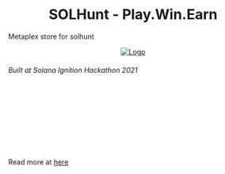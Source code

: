 <h1 align="center">SOLHunt - Play.Win.Earn</h1>

<p>Metaplex store for solhunt</p>

<p align="center">
  <a href="https://github.com/niftysubs/niftysubs">
    <img src="https://github.com/SOLBROS/SolHunt-GamePlay/blob/master/src/assets/SOLHunt.png" alt="Logo" width="480" height="240">
  </a>
  <h6>Built at Solana Ignition Hackathon 2021</h6>
  <img src="https://github.com/Sagar133/RPG-Solidity-Game/blob/master/src/assets/logotype-solana-ignition-2.svg" alt="Logo" width="120" height="120">
  </p>
  
  <p>Read more at <a href="https://github.com/SOLBROS/SOLHUNT-GAME/blob/main/README.md">here</a></p>
